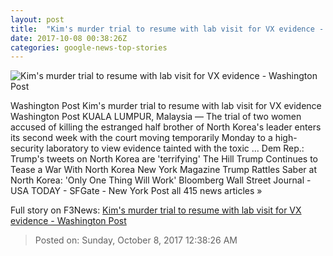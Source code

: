 ```yaml
---
layout: post
title:  "Kim's murder trial to resume with lab visit for VX evidence - Washington Post"
date: 2017-10-08 00:38:26Z
categories: google-news-top-stories
---
```


![Kim's murder trial to resume with lab visit for VX evidence - Washington Post](https://img.washingtonpost.com/rf/image_1484w/2010-2019/Wires/Online/2017-10-08/AP/Images/Malaysia_North_Korea_23523.jpg-57cd0.jpg?t=20170517)

Washington Post Kim's murder trial to resume with lab visit for VX evidence Washington Post KUALA LUMPUR, Malaysia — The trial of two women accused of killing the estranged half brother of North Korea's leader enters its second week with the court moving temporarily Monday to a high-security laboratory to view evidence tainted with the toxic ... Dem Rep.: Trump's tweets on North Korea are 'terrifying' The Hill Trump Continues to Tease a War With North Korea New York Magazine Trump Rattles Saber at North Korea: 'Only One Thing Will Work' Bloomberg Wall Street Journal - USA TODAY - SFGate - New York Post all 415 news articles »


Full story on F3News: [Kim's murder trial to resume with lab visit for VX evidence - Washington Post](http://www.f3nws.com/n/DXcks)

> Posted on: Sunday, October 8, 2017 12:38:26 AM
